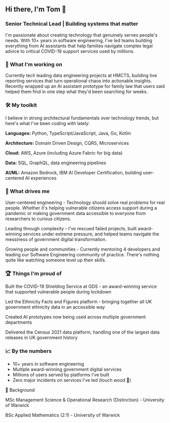 ## Hi there, I'm Tom 👋
### Senior Technical Lead | Building systems that matter
I'm passionate about creating technology that genuinely serves people's needs. With 10+ years in software engineering, I've led teams building everything from AI assistants that help families navigate complex legal advice to critical COVID-19 support services used by millions.
### 🚀 What I'm working on
Currently tech leading data engineering projects at HMCTS, building live reporting services that turn operational chaos into actionable insights. Recently wrapped up an AI assistant prototype for family law that users said helped them find in one step what they'd been searching for weeks.
### 🛠️ My toolkit
I believe in strong architectural fundamentals over technology trends, but here's what I've been coding with lately:

**Languages:** Python, TypeScript/JavaScript, Java, Go, Kotlin

**Architecture:** Domain Driven Design, CQRS, Microservices

**Cloud:** AWS, Azure (including Azure Fabric for big data)

**Data:** SQL, GraphQL, data engineering pipelines

**AI/ML:** Amazon Bedrock, IBM AI Developer Certification, building user-centered AI experiences

### 🎯 What drives me
User-centered engineering - Technology should solve real problems for real people. Whether it's helping vulnerable citizens access support during a pandemic or making government data accessible to everyone from researchers to curious citizens.

Leading through complexity - I've rescued failed projects, built award-winning services under extreme pressure, and helped teams navigate the messiness of government digital transformation.

Growing people and communities - Currently mentoring 4 developers and leading our Software Engineering community of practice. There's nothing quite like watching someone level up their skills.

### 🏆 Things I'm proud of
Built the COVID-19 Shielding Service at GDS - an award-winning service that supported vulnerable people during lockdown

Led the Ethnicity Facts and Figures platform - bringing together all UK government ethnicity data in an accessible way

Created AI prototypes now being used across multiple government departments

Delivered the Census 2021 data platform, handling one of the largest data releases in UK government history

### 📈 By the numbers

- 10+ years in software engineering
- Multiple award-winning government digital services
- Millions of users served by platforms I've built
- Zero major incidents on services I've led (touch wood 🤞)

💼 Background

MSc Management Science & Operational Research (Distinction) - University of Warwick

BSc Applied Mathematics (2:1) - University of Warwick

